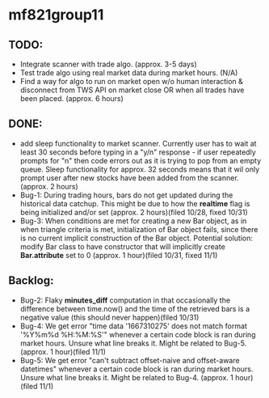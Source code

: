 # mf821group11

## TODO:
- Integrate scanner with trade algo. (approx. 3-5 days)
- Test trade algo using real market data during market hours. (N/A)
- Find a way for algo to run on market open w/o human interaction & disconnect from TWS API on market close OR when all trades have been placed. (approx. 6 hours)


## DONE:
- add sleep functionality to market scanner. Currently user has to wait at least 30 seconds before typing in a "y/n" response - if user repeatedly prompts for "n" then code errors out as it is trying to pop from an empty queue. Sleep functionality for approx. 32 seconds means that it wil only prompt user after new stocks have been added from the scanner. (approx. 2 hours)
- Bug-1: During trading hours, bars do not get updated during the historical data catchup. This might be due to how the **realtime** flag is being initialized and/or set (approx. 2 hours)(filed 10/28, fixed 10/31)
- Bug-3: When conditions are met for creating a new Bar object, as in when triangle criteria is met, initialization of Bar object fails, since there is no current implicit construction of the Bar object. Potential solution: modify Bar class to have constructor that will implicitly create **Bar.attribute** set to 0 (approx. 1 hour)(filed 10/31, fixed 11/1)




## Backlog:
- Bug-2: Flaky **minutes_diff** computation in that occasionally the difference between time.now() and the time of the retrieved bars is a negative value (this should never happen)(filed 10/31)
- Bug-4: We get error "time data '1667310275' does not match format '%Y%m%d %H:%M:%S'" whenever a certain code block is ran during market hours. Unsure what line breaks it. Might be related to Bug-5. (approx. 1 hour)(filed 11/1)
- Bug-5: We get error "can't subtract offset-naive and offset-aware datetimes" whenever a certain code block is ran during market hours. Unsure what line breaks it. Might be related to Bug-4. (approx. 1 hour)(filed 11/1)
